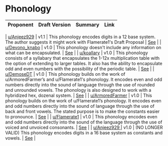 # Phonology

| Proponent                                                 | Draft Version | Summary                                                                                                                                                                                                                                                                                 | Link                                                                                                                     |
| --------------------------------------------------------- | :-----------: | --------------------------------------------------------------------------------------------------------------------------------------------------------------------------------------------------------------------------------------------------------------------------------------- | ------------------------------------------------------------------------------------------------------------------------ |

| [u/Anjeez929](https://www.reddit.com/u/Anjeez929)           |     v1.1      | This phonology encodes digits in a 12 base system. The author suggests it might work with Flamerate1's Draft Proposal | [See](https://www.reddit.com/r/EncapsulatedLanguage/comments/hlzh9q/phonology_proposal/)     |
| [u/Devono_knabo](https://www.reddit.com/u/Devono_knabo)           |     v1.0      | This phonology doesn't include any information on what can be encapsulated. | [See](https://www.reddit.com/r/EncapsulatedLanguage/comments/hlzh9q/phonology_proposal/)     |
| [u/koallary](https://www.reddit.com/u/koallary)           |     v1.0      | This phonology consists of a syllabary that encapsulates the 1-12x multiplication table with the option of extending to larger tables. It also has the ability to encapsulate odd and even numbers with the possibility of the periodic table. | [See](https://www.reddit.com/r/EncapsulatedLanguage/comments/hlskxu/draft_proposal%CB%90_phonology_based_on_base_12/)     |
| [u/DemoseDT](https://www.reddit.com/u/DemoseDT)           |     v1.0      | This phonology builds on the work of u/ArmoredFarmer’s and u/Flamerate1's phonology. It encodes even and odd numbers directly into the sound of language through the use of rounded and unrounded vowels. The phonology is also designed to work with a hybridized hex, dozenal system. | [See](https://www.reddit.com/r/EncapsulatedLanguage/comments/hihvjk/draft_proposal_hex_dozenal_hybrid_vowel_system/)     |
| [u/ArmoredFarmer](https://www.reddit.com/u/ArmoredFarmer) |     v1.0      | This phonology builds on the work of u/Flamerate1’s phonology. It encodes even and odd numbers directly into the sound of language through the use of back and front vowels. The stated purpose is to make the constants easier to pronounce.                                           | [See](https://www.reddit.com/r/EncapsulatedLanguage/comments/hh6uiw/another_draft_proposal_for_phonology_armoredfarmer/) |
| [u/Flamerate1](https://www.reddit.com/u/Flamerate1)       |     v1.0      | This phonology encodes even and odd numbers directly into the sound of the language through the use of voiced and unvoiced consonants.                                                                                                                                                   | [See](https://www.reddit.com/r/EncapsulatedLanguage/comments/heo82f/phonology_draft_proposition_flamerate1_f1_for_help/) |
| [u/Anjeez929 ](https://www.reddit.com/u/Anjeez929 )       |     v1.0      | (NO LONGER VALID) This phonology encodes digits in a 16 base system as constants and vowels.                                                                                                                                                                                                               | [See](https://www.reddit.com/r/EncapsulatedLanguage/comments/hdqgzv/a_base_sixteen_themed_thing/)                        |

